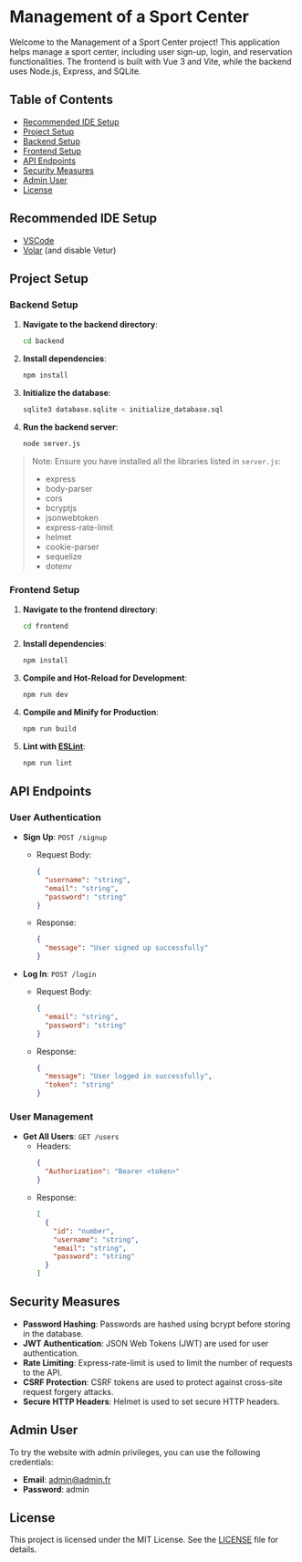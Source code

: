 # Management of a Sport Center

Welcome to the Management of a Sport Center project! This application helps manage a sport center, including user sign-up, login, and reservation functionalities. The frontend is built with Vue 3 and Vite, while the backend uses Node.js, Express, and SQLite.

## Table of Contents

- [Recommended IDE Setup](#recommended-ide-setup)
- [Project Setup](#project-setup)
- [Backend Setup](#backend-setup)
- [Frontend Setup](#frontend-setup)
- [API Endpoints](#api-endpoints)
- [Security Measures](#security-measures)
- [Admin User](#admin-user)
- [License](#license)

## Recommended IDE Setup

- [VSCode](https://code.visualstudio.com/)
- [Volar](https://marketplace.visualstudio.com/items?itemName=Vue.volar) (and disable Vetur)

## Project Setup

### Backend Setup

1. **Navigate to the backend directory**:
   ```sh
   cd backend
   ```

2. **Install dependencies**:
   ```sh
   npm install
   ```

3. **Initialize the database**:
   ```sh
   sqlite3 database.sqlite < initialize_database.sql
   ```

4. **Run the backend server**:
   ```sh
   node server.js
   ```

> Note: Ensure you have installed all the libraries listed in `server.js`:
> - express
> - body-parser
> - cors
> - bcryptjs
> - jsonwebtoken
> - express-rate-limit
> - helmet
> - cookie-parser
> - sequelize
> - dotenv

### Frontend Setup

1. **Navigate to the frontend directory**:
   ```sh
   cd frontend
   ```

2. **Install dependencies**:
   ```sh
   npm install
   ```

3. **Compile and Hot-Reload for Development**:
   ```sh
   npm run dev
   ```

4. **Compile and Minify for Production**:
   ```sh
   npm run build
   ```

5. **Lint with [ESLint](https://eslint.org/)**:
   ```sh
   npm run lint
   ```

## API Endpoints

### User Authentication

- **Sign Up**: `POST /signup`
  - Request Body:
    ```json
    {
      "username": "string",
      "email": "string",
      "password": "string"
    }
    ```
  - Response:
    ```json
    {
      "message": "User signed up successfully"
    }
    ```

- **Log In**: `POST /login`
  - Request Body:
    ```json
    {
      "email": "string",
      "password": "string"
    }
    ```
  - Response:
    ```json
    {
      "message": "User logged in successfully",
      "token": "string"
    }
    ```

### User Management

- **Get All Users**: `GET /users`
  - Headers:
    ```json
    {
      "Authorization": "Bearer <token>"
    }
    ```
  - Response:
    ```json
    [
      {
        "id": "number",
        "username": "string",
        "email": "string",
        "password": "string"
      }
    ]
    ```

## Security Measures

- **Password Hashing**: Passwords are hashed using bcrypt before storing in the database.
- **JWT Authentication**: JSON Web Tokens (JWT) are used for user authentication.
- **Rate Limiting**: Express-rate-limit is used to limit the number of requests to the API.
- **CSRF Protection**: CSRF tokens are used to protect against cross-site request forgery attacks.
- **Secure HTTP Headers**: Helmet is used to set secure HTTP headers.

## Admin User

To try the website with admin privileges, you can use the following credentials:
- **Email**: admin@admin.fr
- **Password**: admin

## License

This project is licensed under the MIT License. See the [LICENSE](LICENSE) file for details.